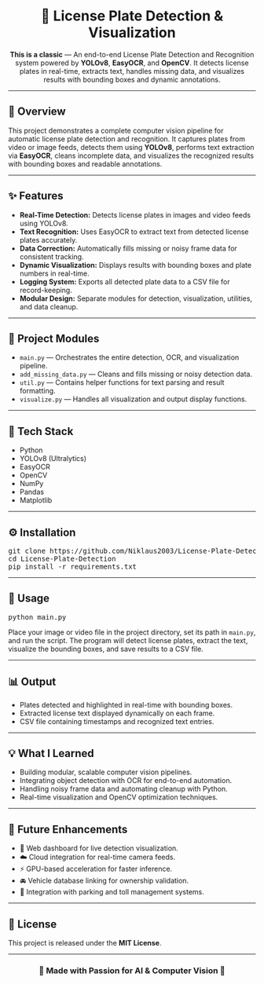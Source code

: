 <h1 align="center">🚗 License Plate Detection & Visualization</h1>

<p align="center">
<b>This is a classic</b> — An end-to-end License Plate Detection and Recognition system powered by <b>YOLOv8</b>, <b>EasyOCR</b>, and <b>OpenCV</b>.  
It detects license plates in real-time, extracts text, handles missing data, and visualizes results with bounding boxes and dynamic annotations.
</p>

<hr>

<h2>🧠 Overview</h2>
<p>
This project demonstrates a complete computer vision pipeline for automatic license plate detection and recognition.  
It captures plates from video or image feeds, detects them using <b>YOLOv8</b>, performs text extraction via <b>EasyOCR</b>, cleans incomplete data, and visualizes the recognized results with bounding boxes and readable annotations.
</p>

<hr>

<h2>✨ Features</h2>
<ul>
  <li><b>Real-Time Detection:</b> Detects license plates in images and video feeds using YOLOv8.</li>
  <li><b>Text Recognition:</b> Uses EasyOCR to extract text from detected license plates accurately.</li>
  <li><b>Data Correction:</b> Automatically fills missing or noisy frame data for consistent tracking.</li>
  <li><b>Dynamic Visualization:</b> Displays results with bounding boxes and plate numbers in real-time.</li>
  <li><b>Logging System:</b> Exports all detected plate data to a CSV file for record-keeping.</li>
  <li><b>Modular Design:</b> Separate modules for detection, visualization, utilities, and data cleanup.</li>
</ul>

<hr>

<h2>🧩 Project Modules</h2>
<ul>
  <li><code>main.py</code> — Orchestrates the entire detection, OCR, and visualization pipeline.</li>
  <li><code>add_missing_data.py</code> — Cleans and fills missing or noisy detection data.</li>
  <li><code>util.py</code> — Contains helper functions for text parsing and result formatting.</li>
  <li><code>visualize.py</code> — Handles all visualization and output display functions.</li>
</ul>

<hr>

<h2>🧰 Tech Stack</h2>
<ul>
  <li>Python</li>
  <li>YOLOv8 (Ultralytics)</li>
  <li>EasyOCR</li>
  <li>OpenCV</li>
  <li>NumPy</li>
  <li>Pandas</li>
  <li>Matplotlib</li>
</ul>

<hr>

<h2>⚙️ Installation</h2>

<pre>
git clone https://github.com/Niklaus2003/License-Plate-Detection.git
cd License-Plate-Detection
pip install -r requirements.txt
</pre>

<hr>

<h2>🚀 Usage</h2>

<pre>
python main.py
</pre>

<p>
Place your image or video file in the project directory, set its path in <code>main.py</code>, and run the script.  
The program will detect license plates, extract the text, visualize the bounding boxes, and save results to a CSV file.
</p>

<hr>

<h2>📊 Output</h2>
<ul>
  <li>Plates detected and highlighted in real-time with bounding boxes.</li>
  <li>Extracted license text displayed dynamically on each frame.</li>
  <li>CSV file containing timestamps and recognized text entries.</li>
</ul>

<hr>

<h2>💡 What I Learned</h2>
<ul>
  <li>Building modular, scalable computer vision pipelines.</li>
  <li>Integrating object detection with OCR for end-to-end automation.</li>
  <li>Handling noisy frame data and automating cleanup with Python.</li>
  <li>Real-time visualization and OpenCV optimization techniques.</li>
</ul>

<hr>

<h2>🔮 Future Enhancements</h2>
<ul>
  <li>📱 Web dashboard for live detection visualization.</li>
  <li>☁️ Cloud integration for real-time camera feeds.</li>
  <li>⚡ GPU-based acceleration for faster inference.</li>
  <li>🚘 Vehicle database linking for ownership validation.</li>
  <li>🧩 Integration with parking and toll management systems.</li>
</ul>

<hr>

<h2>📜 License</h2>
<p>This project is released under the <b>MIT License</b>.</p>

<hr>

<h3 align="center">🌟 Made with Passion for AI & Computer Vision 🚀</h3>
